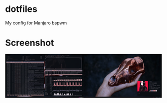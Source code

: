 # dotfiles
My config for Manjaro bspwm

# Screenshot

![screenshots](https://github.com/h4pz/dotfiles/blob/master/.screenshot.png?raw=true)
